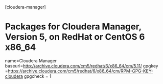 [cloudera-manager]
# Packages for Cloudera Manager, Version 5, on RedHat or CentOS 6 x86_64
name=Cloudera Manager
baseurl=http://archive.cloudera.com/cm5/redhat/6/x86_64/cm/5.11/
gpgkey =https://archive.cloudera.com/cm5/redhat/6/x86_64/cm/RPM-GPG-KEY-cloudera
gpgcheck = 1